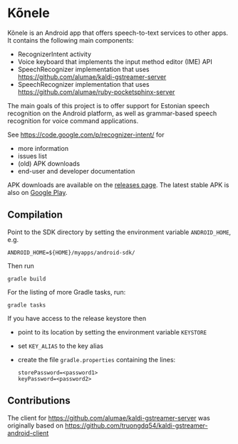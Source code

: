 Kõnele
======

Kõnele is an Android app that offers speech-to-text services to other apps.
It contains the following main components:

  - RecognizerIntent activity
  - Voice keyboard that implements the input method editor (IME) API
  - SpeechRecognizer implementation that uses <https://github.com/alumae/kaldi-gstreamer-server>
  - SpeechRecognizer implementation that uses <https://github.com/alumae/ruby-pocketsphinx-server>

The main goals of this project is to offer support for Estonian speech recognition on the
Android platform, as well as grammar-based speech recognition for voice command applications.

See <https://code.google.com/p/recognizer-intent/> for

  - more information
  - issues list
  - (old) APK downloads
  - end-user and developer documentation

APK downloads are available on the [releases page](https://github.com/Kaljurand/K6nele/releases).
The latest stable APK is also on
[Google Play](https://play.google.com/store/apps/details?id=ee.ioc.phon.android.speak).


Compilation
-----------

Point to the SDK directory by setting the environment variable
`ANDROID_HOME`, e.g.

	ANDROID_HOME=${HOME}/myapps/android-sdk/

Then run

	gradle build

For the listing of more Gradle tasks, run:

	gradle tasks


If you have access to the release keystore then

  - point to its location by setting the environment variable `KEYSTORE`
  - set `KEY_ALIAS` to the key alias
  - create the file `gradle.properties` containing the lines:

		storePassword=<password1>
		keyPassword=<password2>


Contributions
-------------

The client for https://github.com/alumae/kaldi-gstreamer-server
was originally based on https://github.com/truongdq54/kaldi-gstreamer-android-client
